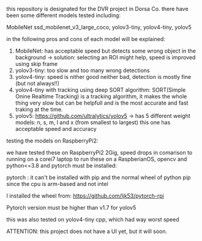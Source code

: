 this repository is designated for the DVR project in Dorsa Co.
there have been some different models tested including: 

MobileNet ssd_mobilenet_v3_large_coco, yolov3-tiny, yolov4-tiny, yolov5

in the following pros and cons of each model will be explained:
1) MobileNet: has acceptable speed but detects some wrong object in the background -> solution: selecting an ROI might help, speed is improved using skip frame
2) yolov3-tiny: too slow and too many wrong detections
3) yolov4-tiny: speed is nither good neither bad, detection is mostly fine (but not always!!)
4) yolov4-tiny with tracking using deep SORT algorithm: SORT(Simple Onine Realtime Tracking) is a tracking algorithm, it makes the whole thing very slow but can be helpfull and is the most accurate and fast traking at the time.
5) yolov5: https://github.com/ultralytics/yolov5 -> has 5 different weight models: n, s, m, l and x (from smallest to largest) 
this one has acceptable speed and accuracy

testing the models on RaspberryPi2:

we have tested these on RaspberryPi2 2Gig, speed drops in comarison to running on a corei7 laptop
to run these on a RaspberianOS, opencv and python<=3.8 and pytorch must be installed:

pytorch : it can't be installed with pip and the normal wheel of python pip since the cpu is arm-based and not intel

I installed the wheel from: https://github.com/ljk53/pytorch-rpi

Pytorch version must be higher than v1.7 for yolov5

this was also tested on yolov4-tiny cpp, which had way worst speed


ATTENTION: this project does not have a UI yet, but it will soon.
